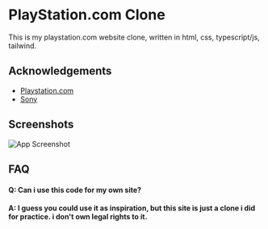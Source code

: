 
# PlayStation.com Clone

This is my playstation.com website clone, written in html, css, typescript/js, tailwind.


## Acknowledgements

 - [Playstation.com](https://www.playstation.com/en-us/)
 - [Sony](https://www.sony.com/en/)

## Screenshots

![App Screenshot](https://via.placeholder.com/468x300?text=App+Screenshot+Here)


## FAQ

#### Q: Can i use this code for my own site?
#### A: I guess you could use it as inspiration, but this site is just a clone i did for practice. i don't own legal rights to it.

